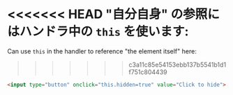 <<<<<<< HEAD
"自分自身" の参照にはハンドラ中の `this` を使います:
=======
Can use `this` in the handler to reference "the element itself" here:
>>>>>>> c3a11c85e54153ebb137b5541b1d1f751c804439

```html run height=50
<input type="button" onclick="this.hidden=true" value="Click to hide">
```
